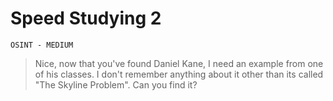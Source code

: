 # Speed Studying 2
`OSINT - MEDIUM`
> Nice, now that you've found Daniel Kane, I need an example from one of his classes. I don't remember anything about it other than its called "The Skyline Problem". Can you find it?
